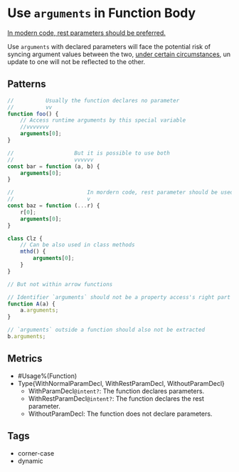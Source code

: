 # Use `arguments` in Function Body

[In modern code, rest parameters should be preferred.](https://developer.mozilla.org/en-US/docs/Web/JavaScript/Reference/Functions/arguments#description)

Use `arguments` with declared parameters will face the potential risk of syncing argument
values between the
two, [under certain circumstances](https://developer.mozilla.org/en-US/docs/Web/JavaScript/Reference/Functions/arguments#assigning_to_indices),
un update to one will not be reflected to the
other. <!--TODO: Write script to explicitly detect this pattern-->

## Patterns

```js
//          Usually the function declares no parameter
//          vv
function foo() {
    // Access runtime arguments by this special variable
    //vvvvvvv
    arguments[0];
}

//                   But it is possible to use both
//                   vvvvvv
const bar = function (a, b) {
    arguments[0];
}

//                       In mordern code, rest parameter should be used
//                       v
const baz = function (...r) {
    r[0];
    arguments[0];
}

class Clz {
    // Can be also used in class methods
    mthd() {
        arguments[0];
    }
}

// But not within arrow functions

// Identifier `arguments` should not be a property access's right part
function A(a) {
    a.arguments;
}

// `arguments` outside a function should also not be extracted
b.arguments;
```

## Metrics

* #Usage%(Function)
* Type{WithNormalParamDecl, WithRestParamDecl, WithoutParamDecl}
    * WithParamDecl`@intent?`: The function declares parameters.
    * WithRestParamDecl`@intent?`: The function declares the rest parameter.
    * WithoutParamDecl: The function does not declare parameters.

## Tags

* corner-case
* dynamic
